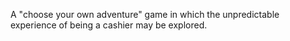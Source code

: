 A "choose your own adventure" game in which the unpredictable experience of being a cashier may be explored. 